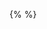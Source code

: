 
{% <script src="https://gist.github.com/dinhtho/c60699bfdcebf46fc56e443fe677a4a1.js"></script>
 %}
